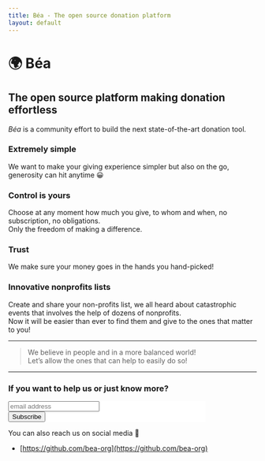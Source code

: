 ```yaml
---
title: Béa - The open source donation platform
layout: default
---
```


# 🌍 Béa

## The open source platform making donation effortless

*Béa* is a community effort to build the next state-of-the-art donation tool.

### Extremely simple

We want to make your giving experience simpler but also on the go, generosity can hit anytime 😀

### Control is yours

Choose at any moment how much you give, to whom and when, no subscription, no obligations.  
Only the freedom of making a difference.

### Trust

We make sure your money goes in the hands you hand-picked!

### Innovative nonprofits lists

Create and share your non-profits list, we all heard about catastrophic events that involves the help of dozens of nonprofits.  
Now it will be easier than ever to find them and give to the ones that matter to you!

---

> We believe in people and in a more balanced world!  
Let’s allow the ones that can help to easily do so!

---

### If you want to help us or just know more?

<!-- Begin Mailchimp Signup Form --> <link href="//cdn-images.mailchimp.com/embedcode/slim-10_7.css" rel="stylesheet" type="text/css"> <style type="text/css"> #mc_embed_signup{background:#fff; clear:left; font:14px Helvetica,Arial,sans-serif;  width:400px; max-width:100%} /* Add your own Mailchimp form style overrides in your site stylesheet or in this style block. We recommend moving this block and the preceding CSS link to the HEAD of your HTML file. */ </style> <div id="mc_embed_signup"> <form action="https://gives.us8.list-manage.com/subscribe/post?u=9478a676a23e73e9922afc992&amp;id=9e77fea305" method="post" id="mc-embedded-subscribe-form" name="mc-embedded-subscribe-form" class="validate" target="_blank" novalidate> <div id="mc_embed_signup_scroll"> <input type="email" value="" name="EMAIL" class="email" id="mce-EMAIL" placeholder="email address" required> <!-- real people should not fill this in and expect good things - do not remove this or risk form bot signups--> <div style="position: absolute; left: -5000px;" aria-hidden="true"><input type="text" name="b_9478a676a23e73e9922afc992_9e77fea305" tabindex="-1" value=""></div> <div class="clear"><input type="submit" value="Subscribe" name="subscribe" id="mc-embedded-subscribe" class="button"></div> </div> </form> </div> <!--End mc_embed_signup-->

You can also reach us on social media 💖
- [https://github.com/bea-org](https://github.com/bea-org)
